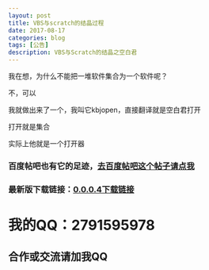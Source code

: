 ```yaml
---
layout: post
title: VBS与scratch的结晶过程
date: 2017-08-17
categories: blog
tags: [公告]
description: VBS与Scratch的结晶之空白君
---
```


我在想，为什么不能把一堆软件集合为一个软件呢？

不，可以

我就做出来了一个，我叫它kbjopen，直接翻译就是空白君打开

打开就是集合

实际上他就是一个打开器

### 百度帖吧也有它的足迹，[去百度帖吧这个帖子请点我](http://tieba.baidu.com/p/5265337935)

### 最新版下载链接：[0.0.0.4下载链接](http://pan.baidu.com/s/1slQA6bN)

# 我的QQ：2791595978

## 合作或交流请加我QQ
